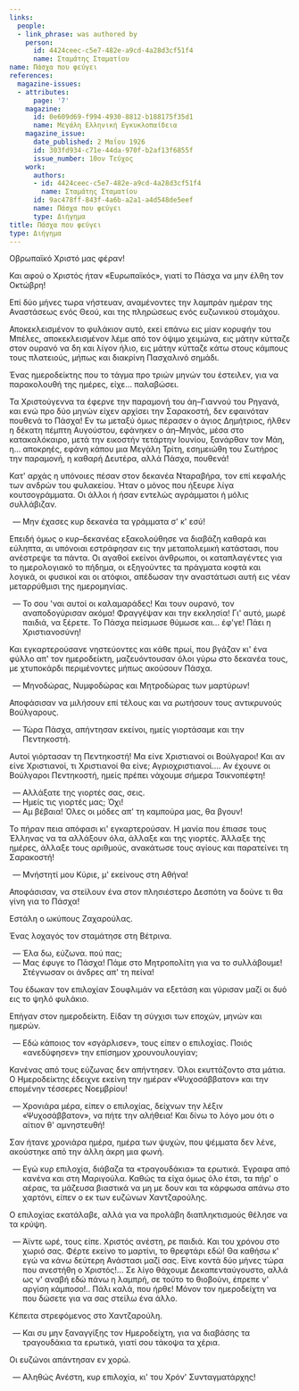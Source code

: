```yaml
---
links:
  people:
  - link_phrase: was authored by
    person:
      id: 4424ceec-c5e7-482e-a9cd-4a28d3cf51f4
      name: Σταμάτης Σταματίου
name: Πάσχα που φεύγει
references:
  magazine-issues:
  - attributes:
      page: '7'
    magazine:
      id: 0e609d69-f994-4930-8812-b188175f35d1
      name: Μεγάλη Ελληνική Εγκυκλοπαίδεια
    magazine_issue:
      date_published: 2 Μαΐου 1926
      id: 303fd934-c71e-44da-970f-b2af13f6855f
      issue_number: 10ον Τεύχος
    work:
      authors:
      - id: 4424ceec-c5e7-482e-a9cd-4a28d3cf51f4
        name: Σταμάτης Σταματίου
      id: 9ac478ff-843f-4a6b-a2a1-a4d548de5eef
      name: Πάσχα που φεύγει
      type: Διήγημα
title: Πάσχα που φεύγει
type: Διήγημα
---
```


<main class="content" itemprop="text">
<p>Οβρωπαϊκό Χριστό μας φέραν!</p>

<p>Και αφού ο Χριστός ήταν «Ευρωπαϊκός», γιατί το Πάσχα να μην έλθη τον Οκτώβρη!</p>

<p>Επί δύο μήνες τωρα νήστευαν, αναμένοντες την λαμπράν ημέραν της Αναστάσεως ενός Θεού, και της πληρώσεως ενός ευζωνικού
στομάχου.</p>

<p>Αποκεκλεισμένον το φυλάκιον αυτό, εκεί επάνω εις μίαν κορυφήν του Μπέλες, αποκεκλεισμένον λέμε από τον όψιμο χειμώνα,
εις μάτην κύτταζε στον ουρανό να δη και λίγον ήλιο, εις μάτην κύτταζε κάτω στους κάμπους τους πλατειούς, μήπως και
διακρίνη Πασχαλινό σημάδι.</p>

<p>Ένας ημεροδείκτης που το τάγμα προ τριών μηνών του έστειλεν, για να παρακολουθή της ημέρες, είχε... παλαβώσει.</p>

<p>Τα Χριστούγεννα τα έφερνε την παραμονή του άη&ndash;Γιαννού του Ρηγανά, και ενώ προ δύο μηνών είχεν αρχίσει την
Σαρακοστή, δεν εφαινόταν πουθενά το Πάσχα! Εν τω μεταξύ όμως πέρασεν ο άγιος Δημήτριος, ήλθεν η δέκατη πέμπτη Αυγούστου,
εφάνηκεν ο άη&ndash;Μηνάς, μέσα στο κατακαλόκαιρο, μετά την εικοστήν τετάρτην Ιουνίου, ξανάρθαν τον Μάη, η... αποκρηές,
εφάνη κάπου μια Μεγάλη Τρίτη, εσημειώθη του Σωτήρος την παραμονή, η καθαρή Δευτέρα, αλλά Πάσχα, πουθενά!</p>

<p>Κατ' αρχάς η υπόνοιες πέσαν στον δεκανέα Νταραβήρα, τον επί κεφαλής των ανδρών του φυλακείου. Ήταν ο μόνος που ήξευρε
λίγα κουτσογράμματα. Οι άλλοι ή ήσαν εντελώς αγράμματοι ή μόλις συλλάβιζαν.</p>

<ol style="list-style-type: '&mdash; '">
  <li>Μην έχασες κυρ δεκανέα τα γράμματα σ' κ' εσύ!</li>
</ol>

<p>Επειδή όμως ο κυρ&ndash;δεκανέας εξακολούθησε να διαβάζη καθαρά και εύληπτα, αι υπόνοιαι εστράφησαν εις την μεταπολεμική
κατάστασι, που ανέστρεψε τα πάντα. Οι αγαθοί εκείνοι άνθρωποι, οι καταπλαγέντες για το ημερολογιακό το πήδημα, οι
εξηγούντες τα πράγματα κοφτά και λογικά, οι φυσικοί και οι ατόφιοι, απέδωσαν την αναστάτωσι αυτή εις νέαν μεταρρύθμισι
της ημερομηνίας.</p>

<ol style="list-style-type: '&mdash; '">
  <li>
    Το σου 'ναι αυτοί οι καλαμαράδες! Και τουν ουρανό, τον αναποδογύρισαν ακόμα! Φραγγέψαν και την εκκλησία! Γι' αυτό,
    μωρέ παιδιά, να ξέρετε. Το Πάσχα πείσμωσε θύμωσε και... έφ'γε! Πάει η Χριστιανοσύνη!
  </li>
</ol>

<p>Και εγκαρτερούσανε νηστεύοντες και κάθε πρωί, που βγάζαν κι' ένα φύλλο απ' τον ημεροδείκτη, μαζευόντουσαν όλοι γύρω στο
δεκανέα τους, με χτυποκάρδι περιμένοντες μήπως ακούσουν Πάσχα.</p>

<ol style="list-style-type: '&mdash; '">
  <li>Μηνοδώρας, Νυμφοδώρας και Μητροδώρας των μαρτύρων!</li>
</ol>

<p>Αποφάσισαν να μιλήσουν επί τέλους και να ρωτήσουν τους αντικρυνούς Βούλγαρους.</p>

<ol style="list-style-type: '&mdash; '">
  <li>Τώρα Πάσχα, απήντησαν εκείνοι, ημείς γιορτάσαμε και την Πεντηκοστή.</li>
</ol>

<p>Αυτοί γιόρτασαν τη Πεντηκοστή! Μα είνε Χριστιανοί οι Βούλγαροι! Και αν είνε Χριστιανοί, τι Χριστιανοί θα είνε;
Αγριοχριστιανοί.... Αν έχουνε οι Βούλγαροι Πεντηκοστή, ημείς πρέπει νάχουμε σήμερα Τσικνοπέφτη!</p>

<ol style="list-style-type: '&mdash; '">
  <li>Αλλάξατε της γιορτές σας, σεις.</li>
  <li>Ημείς τις γιορτές μας; Όχι!</li>
  <li>Αμ βέβαια! Όλες οι μόδες απ' τη καμπούρα μας, θα βγουν!</li>
</ol>

<p>Το πήραν πεια απόφασι κι' εγκαρτερούσαν. Η μανία που έπιασε τους Έλληνας να τα αλλάξουν όλα, άλλαξε και της γιορτές.
Άλλαξε της ημέρες, άλλαξε τους αριθμούς, ανακάτωσε τους αγίους και παρατείνει τη Σαρακοστή!</p>

<ol style="list-style-type: '&mdash; '">
  <li>Μνήστητί μου Κύριε, μ' εκείνους στη Αθήνα!</li>
</ol>

<p>Αποφάσισαν, να στείλουν ένα στον πλησιέστερο Δεσπότη να δούνε τι θα γίνη για το Πάσχα!</p>

<p>Εστάλη ο ωκύπους Ζαχαρούλας.</p>

<p>Ένας λοχαγός τον σταμάτησε στη Βέτρινα.</p>

<ol style="list-style-type: '&mdash; '">
  <li>Έλα δω, εύζωνα. πού πας;</li>
  <li>Μας έφυγε το Πάσχα! Πάμε στο Μητροπολίτη για να το συλλάβουμε! Στέγνωσαν οι άνδρες απ' τη πείνα!</li>
</ol>

<p>Του έδωκαν τον επιλοχίαν Σουφλιμάν να εξετάση και γύρισαν μαζί οι δυό εις το ψηλό φυλάκιο.</p>

<p>Επήγαν στον ημεροδείκτη. Είδαν τη σύγχισι των εποχών, μηνών και ημερών.</p>

<ol style="list-style-type: '&mdash; '">
  <li>Εδώ κάποιος τον «σγάρλισεν», τους είπεν ο επιλοχίας. Ποιός «ανεδύφησεν» την επίσημον χρουνουλουγίαν;</li>
</ol>

<p>Κανένας από τους εύζωνας δεν απήντησεν. Όλοι εκυττάζοντο στα μάτια. Ο Ημεροδείκτης έδειχνε εκείνη την ημέραν
«Ψυχοσάββατον» και την επομένην τέσσερες Νοεμβρίου!</p>

<ol style="list-style-type: '&mdash; '">
  <li>
    Χρονιάρα μέρα, είπεν ο επιλοχίας, δείχνων την λέξιν «Ψυχοσάββατον», να πήτε την αλήθεια! Και δίνω το λόγο μου ότι ο
    αίτιον θ' αμνηστευθή!
  </li>
</ol>

<p>Σαν ήτανε χρονιάρα ημέρα, ημέρα των ψυχών, που ψέμματα δεν λένε, ακούστηκε από την άλλη άκρη μια φωνή.</p>

<ol style="list-style-type: '&mdash; '">
  <li>
    Εγώ κυρ επιλοχία, διάβαζα τα «τραγουδάκια» τα ερωτικά. Έγραφα από κανένα και στη Μαριγούλα. Καθώς τα είχα όμως όλο
    έτσι, τα πήρ' ο αέρας, τα μάζευσα βιαστικά να μη με δουν και τα κάρφωσα απάνω στο χαρτόνι, είπεν ο εκ των ευζώνων
    Χαντζαρούλης.
  </li>
</ol>

<p>Ο επιλοχίας εκατάλαβε, αλλά για να προλάβη διαπληκτισμούς θέλησε να τα κρύψη.</p>

<ol style="list-style-type: '&mdash; '">
  <li>
    Άϊντε ωρέ, τους είπε. Χριστός ανέστη, ρε παιδιά. Και του χρόνου στο χωριό σας. Φέρτε εκείνο το μαρτίνι, το θρεφτάρι
    εδώ! Θα καθήσω κ' εγώ να κάνω δεύτερη Ανάστασι μαζί σας. Είνε κοντά δύο μήνες τώρα που ανεστήθη ο Χριστός!... Σε
    λίγο θάχουμε Δεκαπενταύγουστο, αλλά ως ν' αναβή εδώ πάνω η λαμπρή, σε τούτο το θιοβούνι, έπρεπε ν' αργίση κάμποσο!..
    Πάλι καλά, που ήρθε! Μόνον τον ημεροδείχτη να που δώσετε για να σας στείλω ένα άλλο.
  </li>
</ol>

<p>Κέπειτα στρεφόμενος στο Χαντζαρούλη.</p>

<ol style="list-style-type: '&mdash; '">
  <li>Και συ μην ξαναγγίξης τον Ημεροδείχτη, για να διαβάσης τα τραγουδάκια τα ερωτικά, γιατί σου τάκοψα τα χέρια.</li>
</ol>

<p>Οι ευζώνοι απάντησαν εν χορώ.</p>

<ol style="list-style-type: '&mdash; '">
  <li>Αληθώς Ανέστη, κυρ επιλοχία, κι' του Χρόν' Συνταγματάρχης!</li>
</ol>
</main>
